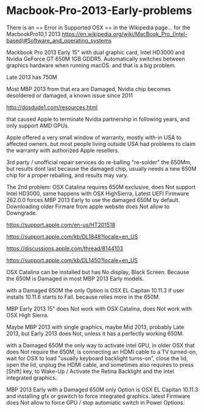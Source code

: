 # Macbook-Pro-2013-Early-problems

There is an
== Error in Supported OSX ==
in the Wikipedia page...
for the MacbookPro10,1 2013
https://en.wikipedia.org/wiki/MacBook_Pro_(Intel-based)#Software_and_operating_systems

Mackbook Pro 2013 Early 15" with dual graphic card, 
Intel HD3000 and Nvidia GeForce GT 650M 1GB GDDR5. 
Automatically switches between graphics hardware when running macOS.
and that is a big problem.

Late 2013 has 750M

Most MBP 2013 from that era are Damaged, 
Nvidia chip becomes desoldered or damaged, 
a known issue since 2011

http://dosdude1.com/resources.html

that caused Apple to terminate Nvidia partnership in following years, 
and only support AMD GPUs.

Apple offered a very small window of warranty, mostly with-in USA to affected owners.
but most people living outside USA had problems to claim the warranty with authorized Apple resellers.

3rd party / unofficial repair services do re-balling "re-solder" the 650Mm,
but results dont last because the damaged chip,
usually needs a new 650M chip for a proper reballing, and results may vary.

The 2nd problem: 
OSX Catalina requires 650M exclusive, does Not support Intel HD3000,
same happens with OSX HighSierra,
Latest UEFI Firmware 262.0.0
forces MBP 2013 Early to use the damaged 650M by default.
Downloading older Firmare from apple website does Not allow to Downgrade.

https://support.apple.com/en-us/HT201518

https://support.apple.com/kb/DL1848?locale=en_US

https://discussions.apple.com/thread/8144103

https://support.apple.com/kb/DL1450?locale=en_US


OSX Catalina can be installed but has No display, Black Screen.
Because the 650M is Damaged in most MBP 2013 Early models.

with a Damaged 650M the only Option is OSX EL Capitan 10.11.3
if user installs 10.11.6 starts to Fail.
because relies more in the 650M.

MBP Early 2013 15" 
does Not work with OSX Catalina, 
does Not work with OSX High Sierra.

Maybe MBP 2013 with single graphics,
maybe Mid 2013,
probably Late 2013,
but Early 2013 does Not, unless it has a perfectly working 650M.

with a Damaged 650M
the only way to activate intel GPU, in older OSX that does Not require the 650M,
is connecting an HDMI cable to a TV turned-on, wait for OSX to load "usually keyboard backlight turns-on", 
close the lid,
open the lid,
unplug the HDMI cable,
and sometimes also requires to press [Shift] key, 
to Wake-Up / Activate the Retina Backlight and the intel integrated graphics.

MBP 2013 Early with a Damaged 650M only Option is OSX EL Capitan 10.11.3
and installing gfx or gswitch to force integrated graphics.
latest Firmware does Not allow to force GPU / stop automiatic switch in Power Options.
